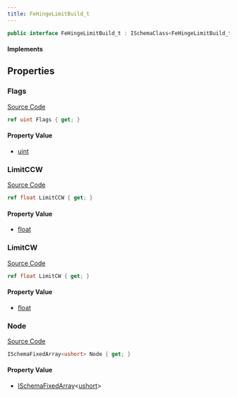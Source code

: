 ```yaml
---
title: FeHingeLimitBuild_t
---
```


```csharp
public interface FeHingeLimitBuild_t : ISchemaClass<FeHingeLimitBuild_t>, ISchemaField, ISchemaClass, INativeHandle
```

#### Implements

## Properties

### Flags

[Source Code](https://github.com/swiftly-solution/swiftlys2/blob/beta/managed/src/SwiftlyS2.Generated/Schemas/Interfaces/FeHingeLimitBuild_t.cs#L18)

```csharp
ref uint Flags { get; }
```

#### Property Value

- [uint](https://learn.microsoft.com/dotnet/api/system.uint32)

### LimitCCW

[Source Code](https://github.com/swiftly-solution/swiftlys2/blob/beta/managed/src/SwiftlyS2.Generated/Schemas/Interfaces/FeHingeLimitBuild_t.cs#L22)

```csharp
ref float LimitCCW { get; }
```

#### Property Value

- [float](https://learn.microsoft.com/dotnet/api/system.single)

### LimitCW

[Source Code](https://github.com/swiftly-solution/swiftlys2/blob/beta/managed/src/SwiftlyS2.Generated/Schemas/Interfaces/FeHingeLimitBuild_t.cs#L20)

```csharp
ref float LimitCW { get; }
```

#### Property Value

- [float](https://learn.microsoft.com/dotnet/api/system.single)

### Node

[Source Code](https://github.com/swiftly-solution/swiftlys2/blob/beta/managed/src/SwiftlyS2.Generated/Schemas/Interfaces/FeHingeLimitBuild_t.cs#L16)

```csharp
ISchemaFixedArray<ushort> Node { get; }
```

#### Property Value

- [ISchemaFixedArray](/docs/api/shared/schemas/ischemafixedarray-1)<[ushort](https://learn.microsoft.com/dotnet/api/system.uint16)>

